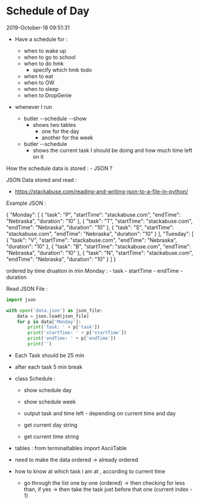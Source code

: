# Schedule of Day
2019-October-18 09:51:31

- Have a schedule for :
  - when to wake up
  - when to go to school
  - when to do hmk
    - specify which hmk todo
  - when to eat
  - when to OW 
  - when to sleep
  - when to DropGenie

- whenever I run 
  - butler --schedule --show
    - shows two tables
      - one for the day
      - another for the week
  - butler  --schedule 
    - shows the current task I should be doing and how much time left on it 

How the schedule data is stored :
    - JSON ? 

JSON Data stored and read :
- https://stackabuse.com/reading-and-writing-json-to-a-file-in-python/

Example JSON :

{
    "Monday": [
        {
            "task": "P",
            "startTime": "stackabuse.com",
            "endTime": "Nebraska",
            "duration": "10"
        },
        {
            "task": "T",
            "startTime": "stackabuse.com",
            "endTime": "Nebraska",
            "duration": "10"
        },
        {
            "task": "S",
            "startTime": "stackabuse.com",
            "endTime": "Nebraska",
            "duration": "10"
        }
    ],
    "Tuesday": [
        {
            "task": "V",
            "startTime": "stackabuse.com",
            "endTime": "Nebraska",
            "duration": "10"
        },
        {
            "task": "B",
            "startTime": "stackabuse.com",
            "endTime": "Nebraska",
            "duration": "10"
        },
        {
            "task": "N",
            "startTime": "stackabuse.com",
            "endTime": "Nebraska",
            "duration": "10"
        }
    ]
}

ordered by time 
druation in min 
Monday :
    - task
    - startTime
    - endTime
    - duration

Read JSON File :

```python
import json

with open('data.json') as json_file:
    data = json.load(json_file)
    for p in data['Monday']:
        print('Task: ' + p['task'])
        print('startTime: ' + p['startTime'])
        print('endTime: ' + p['endTime'])
        print('')
```

- Each Task should be 25 min 
- after each task 5 min break 

- class Schedule :
  - show schedule day
  - show schedule week
  - output task and time left - depending on current time and day 
  
  - get current day string 
  - get current time string 

- tables : from terminaltables import AsciiTable

- need to make the data ordered -> already ordered 

- how to know at which task i am at , according to current time
  - go through the list one by one (ordered) -> then checking for less than, if yes -> then take the task just before that one (current index - 1)